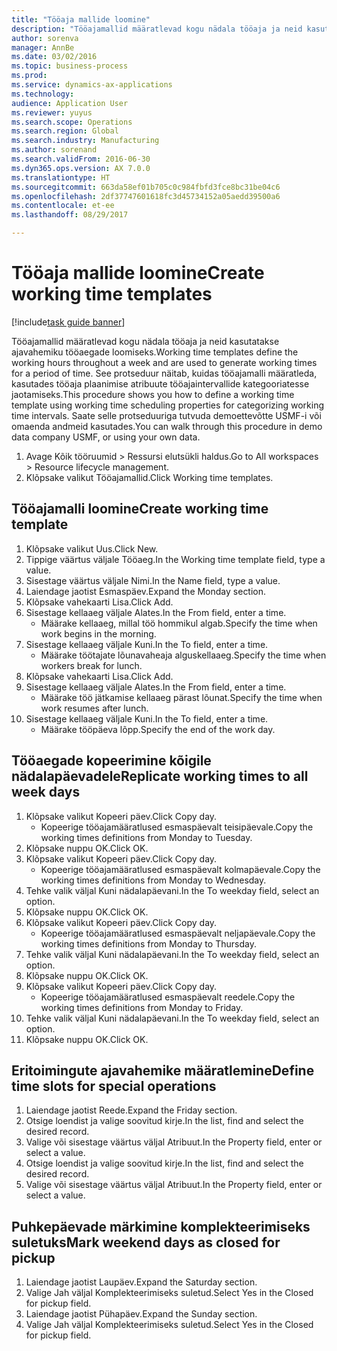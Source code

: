 ```yaml
--- 
title: "Tööaja mallide loomine"
description: "Tööajamallid määratlevad kogu nädala tööaja ja neid kasutatakse ajavahemiku tööaegade loomiseks."
author: sorenva
manager: AnnBe
ms.date: 03/02/2016
ms.topic: business-process
ms.prod: 
ms.service: dynamics-ax-applications
ms.technology: 
audience: Application User
ms.reviewer: yuyus
ms.search.scope: Operations
ms.search.region: Global
ms.search.industry: Manufacturing
ms.author: sorenand
ms.search.validFrom: 2016-06-30
ms.dyn365.ops.version: AX 7.0.0
ms.translationtype: HT
ms.sourcegitcommit: 663da58ef01b705c0c984fbfd3fce8bc31be04c6
ms.openlocfilehash: 2df37747601618fc3d45734152a05aedd39500a6
ms.contentlocale: et-ee
ms.lasthandoff: 08/29/2017

---
```

# <a name="create-working-time-templates"></a><span data-ttu-id="8c870-103">Tööaja mallide loomine</span><span class="sxs-lookup"><span data-stu-id="8c870-103">Create working time templates</span></span>

[!include[task guide banner](../../includes/task-guide-banner.md)]

<span data-ttu-id="8c870-104">Tööajamallid määratlevad kogu nädala tööaja ja neid kasutatakse ajavahemiku tööaegade loomiseks.</span><span class="sxs-lookup"><span data-stu-id="8c870-104">Working time templates define the working hours throughout a week and are used to generate working times for a period of time.</span></span> <span data-ttu-id="8c870-105">See protseduur näitab, kuidas tööajamalli määratleda, kasutades tööaja plaanimise atribuute tööajaintervallide kategooriatesse jaotamiseks.</span><span class="sxs-lookup"><span data-stu-id="8c870-105">This procedure shows you how to define a working time template using working time scheduling properties for categorizing working time intervals.</span></span> <span data-ttu-id="8c870-106">Saate selle protseduuriga tutvuda demoettevõtte USMF-i või omaenda andmeid kasutades.</span><span class="sxs-lookup"><span data-stu-id="8c870-106">You can walk through this procedure in demo data company USMF, or using your own data.</span></span>

1. <span data-ttu-id="8c870-107">Avage Kõik tööruumid > Ressursi elutsükli haldus.</span><span class="sxs-lookup"><span data-stu-id="8c870-107">Go to All workspaces > Resource lifecycle management.</span></span>
2. <span data-ttu-id="8c870-108">Klõpsake valikut Tööajamallid.</span><span class="sxs-lookup"><span data-stu-id="8c870-108">Click Working time templates.</span></span>

## <a name="create-working-time-template"></a><span data-ttu-id="8c870-109">Tööajamalli loomine</span><span class="sxs-lookup"><span data-stu-id="8c870-109">Create working time template</span></span>
1. <span data-ttu-id="8c870-110">Klõpsake valikut Uus.</span><span class="sxs-lookup"><span data-stu-id="8c870-110">Click New.</span></span>
2. <span data-ttu-id="8c870-111">Tippige väärtus väljale Tööaeg.</span><span class="sxs-lookup"><span data-stu-id="8c870-111">In the Working time template field, type a value.</span></span>
3. <span data-ttu-id="8c870-112">Sisestage väärtus väljale Nimi.</span><span class="sxs-lookup"><span data-stu-id="8c870-112">In the Name field, type a value.</span></span>
4. <span data-ttu-id="8c870-113">Laiendage jaotist Esmaspäev.</span><span class="sxs-lookup"><span data-stu-id="8c870-113">Expand the Monday section.</span></span>
5. <span data-ttu-id="8c870-114">Klõpsake vahekaarti Lisa.</span><span class="sxs-lookup"><span data-stu-id="8c870-114">Click Add.</span></span>
6. <span data-ttu-id="8c870-115">Sisestage kellaaeg väljale Alates.</span><span class="sxs-lookup"><span data-stu-id="8c870-115">In the From field, enter a time.</span></span>
    * <span data-ttu-id="8c870-116">Määrake kellaaeg, millal töö hommikul algab.</span><span class="sxs-lookup"><span data-stu-id="8c870-116">Specify the time when work begins in the morning.</span></span>  
7. <span data-ttu-id="8c870-117">Sisestage kellaaeg väljale Kuni.</span><span class="sxs-lookup"><span data-stu-id="8c870-117">In the To field, enter a time.</span></span>
    * <span data-ttu-id="8c870-118">Määrake töötajate lõunavaheaja alguskellaaeg.</span><span class="sxs-lookup"><span data-stu-id="8c870-118">Specify the time when workers break for lunch.</span></span>  
8. <span data-ttu-id="8c870-119">Klõpsake vahekaarti Lisa.</span><span class="sxs-lookup"><span data-stu-id="8c870-119">Click Add.</span></span>
9. <span data-ttu-id="8c870-120">Sisestage kellaaeg väljale Alates.</span><span class="sxs-lookup"><span data-stu-id="8c870-120">In the From field, enter a time.</span></span>
    * <span data-ttu-id="8c870-121">Määrake töö jätkamise kellaaeg pärast lõunat.</span><span class="sxs-lookup"><span data-stu-id="8c870-121">Specify the time when work resumes after lunch.</span></span>  
10. <span data-ttu-id="8c870-122">Sisestage kellaaeg väljale Kuni.</span><span class="sxs-lookup"><span data-stu-id="8c870-122">In the To field, enter a time.</span></span>
    * <span data-ttu-id="8c870-123">Määrake tööpäeva lõpp.</span><span class="sxs-lookup"><span data-stu-id="8c870-123">Specify the end of the work day.</span></span>  

## <a name="replicate-working-times-to-all-week-days"></a><span data-ttu-id="8c870-124">Tööaegade kopeerimine kõigile nädalapäevadele</span><span class="sxs-lookup"><span data-stu-id="8c870-124">Replicate working times to all week days</span></span>
1. <span data-ttu-id="8c870-125">Klõpsake valikut Kopeeri päev.</span><span class="sxs-lookup"><span data-stu-id="8c870-125">Click Copy day.</span></span>
    * <span data-ttu-id="8c870-126">Kopeerige tööajamääratlused esmaspäevalt teisipäevale.</span><span class="sxs-lookup"><span data-stu-id="8c870-126">Copy the working times definitions from Monday to Tuesday.</span></span>  
2. <span data-ttu-id="8c870-127">Klõpsake nuppu OK.</span><span class="sxs-lookup"><span data-stu-id="8c870-127">Click OK.</span></span>
3. <span data-ttu-id="8c870-128">Klõpsake valikut Kopeeri päev.</span><span class="sxs-lookup"><span data-stu-id="8c870-128">Click Copy day.</span></span>
    * <span data-ttu-id="8c870-129">Kopeerige tööajamääratlused esmaspäevalt kolmapäevale.</span><span class="sxs-lookup"><span data-stu-id="8c870-129">Copy the working times definitions from Monday to Wednesday.</span></span>  
4. <span data-ttu-id="8c870-130">Tehke valik väljal Kuni nädalapäevani.</span><span class="sxs-lookup"><span data-stu-id="8c870-130">In the To weekday field, select an option.</span></span>
5. <span data-ttu-id="8c870-131">Klõpsake nuppu OK.</span><span class="sxs-lookup"><span data-stu-id="8c870-131">Click OK.</span></span>
6. <span data-ttu-id="8c870-132">Klõpsake valikut Kopeeri päev.</span><span class="sxs-lookup"><span data-stu-id="8c870-132">Click Copy day.</span></span>
    * <span data-ttu-id="8c870-133">Kopeerige tööajamääratlused esmaspäevalt neljapäevale.</span><span class="sxs-lookup"><span data-stu-id="8c870-133">Copy the working times definitions from Monday to Thursday.</span></span>  
7. <span data-ttu-id="8c870-134">Tehke valik väljal Kuni nädalapäevani.</span><span class="sxs-lookup"><span data-stu-id="8c870-134">In the To weekday field, select an option.</span></span>
8. <span data-ttu-id="8c870-135">Klõpsake nuppu OK.</span><span class="sxs-lookup"><span data-stu-id="8c870-135">Click OK.</span></span>
9. <span data-ttu-id="8c870-136">Klõpsake valikut Kopeeri päev.</span><span class="sxs-lookup"><span data-stu-id="8c870-136">Click Copy day.</span></span>
    * <span data-ttu-id="8c870-137">Kopeerige tööajamääratlused esmaspäevalt reedele.</span><span class="sxs-lookup"><span data-stu-id="8c870-137">Copy the working times definitions from Monday to Friday.</span></span>  
10. <span data-ttu-id="8c870-138">Tehke valik väljal Kuni nädalapäevani.</span><span class="sxs-lookup"><span data-stu-id="8c870-138">In the To weekday field, select an option.</span></span>
11. <span data-ttu-id="8c870-139">Klõpsake nuppu OK.</span><span class="sxs-lookup"><span data-stu-id="8c870-139">Click OK.</span></span>

## <a name="define-time-slots-for-special-operations"></a><span data-ttu-id="8c870-140">Eritoimingute ajavahemike määratlemine</span><span class="sxs-lookup"><span data-stu-id="8c870-140">Define time slots for special operations</span></span>
1. <span data-ttu-id="8c870-141">Laiendage jaotist Reede.</span><span class="sxs-lookup"><span data-stu-id="8c870-141">Expand the Friday section.</span></span>
2. <span data-ttu-id="8c870-142">Otsige loendist ja valige soovitud kirje.</span><span class="sxs-lookup"><span data-stu-id="8c870-142">In the list, find and select the desired record.</span></span>
3. <span data-ttu-id="8c870-143">Valige või sisestage väärtus väljal Atribuut.</span><span class="sxs-lookup"><span data-stu-id="8c870-143">In the Property field, enter or select a value.</span></span>
4. <span data-ttu-id="8c870-144">Otsige loendist ja valige soovitud kirje.</span><span class="sxs-lookup"><span data-stu-id="8c870-144">In the list, find and select the desired record.</span></span>
5. <span data-ttu-id="8c870-145">Valige või sisestage väärtus väljal Atribuut.</span><span class="sxs-lookup"><span data-stu-id="8c870-145">In the Property field, enter or select a value.</span></span>

## <a name="mark-weekend-days-as-closed-for-pickup"></a><span data-ttu-id="8c870-146">Puhkepäevade märkimine komplekteerimiseks suletuks</span><span class="sxs-lookup"><span data-stu-id="8c870-146">Mark weekend days as closed for pickup</span></span>
1. <span data-ttu-id="8c870-147">Laiendage jaotist Laupäev.</span><span class="sxs-lookup"><span data-stu-id="8c870-147">Expand the Saturday section.</span></span>
2. <span data-ttu-id="8c870-148">Valige Jah väljal Komplekteerimiseks suletud.</span><span class="sxs-lookup"><span data-stu-id="8c870-148">Select Yes in the Closed for pickup field.</span></span>
3. <span data-ttu-id="8c870-149">Laiendage jaotist Pühapäev.</span><span class="sxs-lookup"><span data-stu-id="8c870-149">Expand the Sunday section.</span></span>
4. <span data-ttu-id="8c870-150">Valige Jah väljal Komplekteerimiseks suletud.</span><span class="sxs-lookup"><span data-stu-id="8c870-150">Select Yes in the Closed for pickup field.</span></span>


